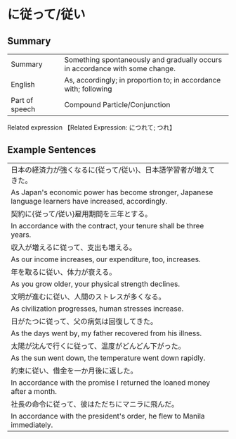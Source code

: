 # に従って/従い

## Summary

<table><tr>   <td>Summary<td>   <td>Something spontaneously and gradually occurs in accordance with some change.</td><tr><tr>   <td>English<td>   <td>As, accordingly; in proportion to; in accordance with; following</td><tr><tr>   <td>Part of speech<td>   <td>Compound Particle/Conjunction</td><tr></table><tr>   <td>Related expression<td>   <td>【Related Expression: につれて; つれ】</td><tr></table></table>

## Example Sentences

<table><tr><td>日本の経済力が強くなるに{従って/従い}、日本語学習者が増えてきた。<td><tr><tr><td>As Japan's economic power has become stronger, Japanese language learners have increased, accordingly.<td><tr><tr><td>契約に{従って/従い}雇用期間を三年とする。<td><tr><tr><td>In accordance with the contract, your tenure shall be three years.<td><tr><tr><td>収入が増えるに従って、支出も増える。<td><tr><tr><td>As our income increases, our expenditure, too, increases.<td><tr><tr><td>年を取るに従い、体力が衰える。<td><tr><tr><td>As you grow older, your physical strength declines.<td><tr><tr><td>文明が進むに従い、人間のストレスが多くなる。<td><tr><tr><td>As civilization progresses, human stresses increase.<td><tr><tr><td>日がたつに従って、父の病気は回復してきた。<td><tr><tr><td>As the days went by, my father recovered from his illness.<td><tr><tr><td>太陽が沈んで行くに従って、温度がどんどん下がった。<td><tr><tr><td>As the sun went down, the temperature went down rapidly.<td><tr><tr><td>約束に従い、借金を一か月後に返した。<td><tr><tr><td>In accordance with the promise I returned the loaned money after a month.<td><tr><tr><td>社長の命令に従って、彼はただちにマニラに飛んだ。<td><tr><tr><td>In accordance with the president's order, he flew to Manila immediately.<td><tr></table>

